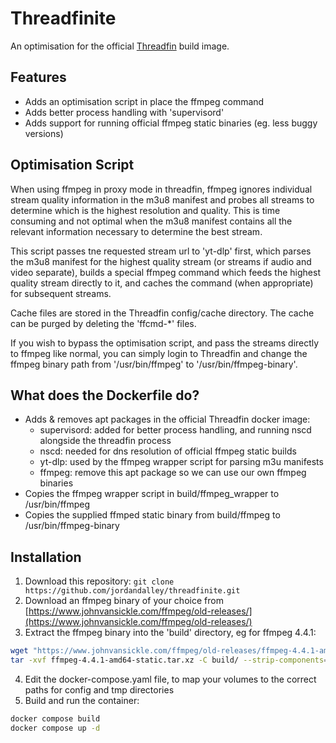 # Threadfinite
An optimisation for the official [Threadfin](https://github.com/Threadfin/Threadfin) build image.

## Features

- Adds an optimisation script in place the ffmpeg command
- Adds better process handling with 'supervisord'
- Adds support for running official ffmpeg static binaries (eg. less buggy versions)

## Optimisation Script

When using ffmpeg in proxy mode in threadfin, ffmpeg ignores individual stream quality information in the m3u8 manifest and probes all streams to determine which is the highest resolution and quality. This is time consuming and not optimal when the m3u8 manifest contains all the relevant information necessary to determine the best stream.

This script passes tne requested stream url to 'yt-dlp' first, which parses the m3u8 manifest for the highest quality stream (or streams if audio and video separate), builds a special ffmpeg command which feeds the highest quality stream directly to it, and caches the command (when appropriate) for subsequent streams.

Cache files are stored in the Threadfin config/cache directory. The cache can be purged by deleting the 'ffcmd-*' files.

If you wish to bypass the optimisation script, and pass the streams directly to ffmpeg like normal, you can simply login to Threadfin and change the ffmpeg binary path from '/usr/bin/ffmpeg' to '/usr/bin/ffmpeg-binary'.

## What does the Dockerfile do?

- Adds & removes apt packages in the official Threadfin docker image:
  - supervisord: added for better process handling, and running nscd alongside the threadfin process
  - nscd: needed for dns resolution of official ffmpeg static builds
  - yt-dlp: used by the ffmpeg wrapper script for parsing m3u manifests
  - ffmpeg: remove this apt package so we can use our own ffmpeg binaries
- Copies the ffmpeg wrapper script in build/ffmpeg_wrapper to /usr/bin/ffmpeg
- Copies the supplied ffmped static binary from build/ffmpeg to /usr/bin/ffmpeg-binary

## Installation

1. Download this repository: ```git clone https://github.com/jordandalley/threadfinite.git```
3. Download an ffmpeg binary of your choice from [https://www.johnvansickle.com/ffmpeg/old-releases/](https://www.johnvansickle.com/ffmpeg/old-releases/)
4. Extract the ffmpeg binary into the 'build' directory, eg for ffmpeg 4.4.1:
```bash
wget "https://www.johnvansickle.com/ffmpeg/old-releases/ffmpeg-4.4.1-amd64-static.tar.xz"
tar -xvf ffmpeg-4.4.1-amd64-static.tar.xz -C build/ --strip-components=1 --wildcards '*/ffmpeg'
```
4. Edit the docker-compose.yaml file, to map your volumes to the correct paths for config and tmp directories
5. Build and run the container:
```bash
docker compose build
docker compose up -d
```
